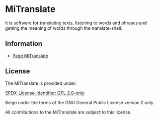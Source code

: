 # MiTranslate

It is software for translating texts, listening to words and phrases and getting the meaning of words through the translate-shell.

## Information

- [Page MiTranslate](https://www.mugomes.com.br/2025/07/mitranslate.html)

## License

The MiTranslate is provided under:

[SPDX-License-Identifier: GPL-2.0-only](https://spdx.org/licenses/GPL-2.0-only.html)

Beign under the terms of the GNU General Public License version 2 only.

All contributions to the MiTranslate are subject to this license.
